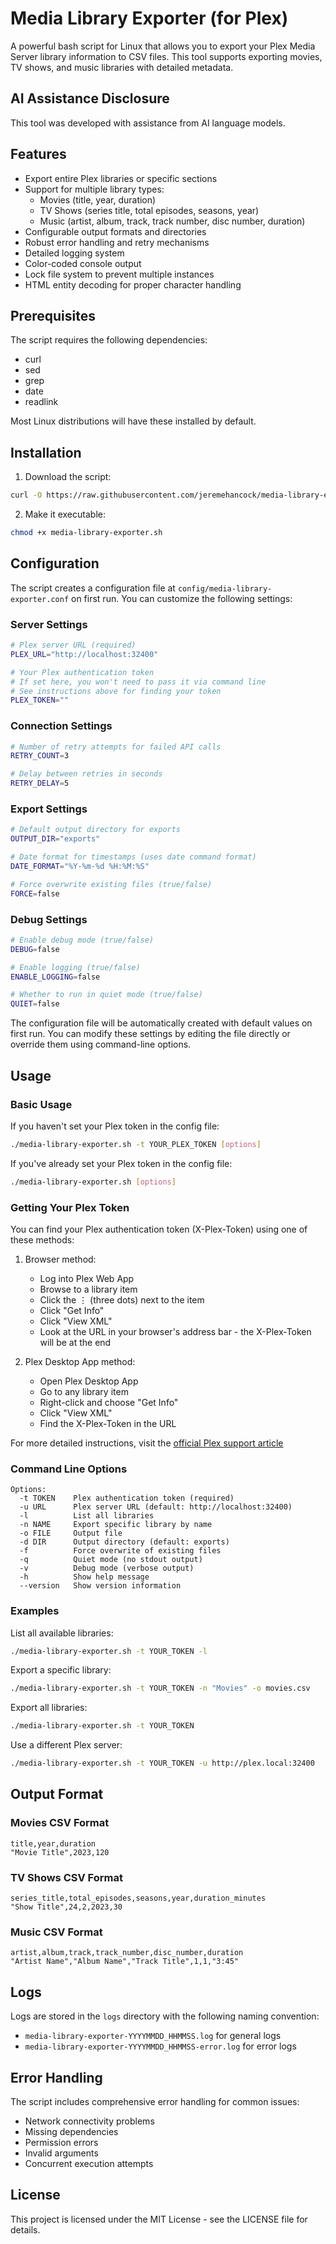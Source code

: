 # Media Library Exporter (for Plex)

A powerful bash script for Linux that allows you to export your Plex Media Server library information to CSV files. This tool supports exporting movies, TV shows, and music libraries with detailed metadata.

## AI Assistance Disclosure

This tool was developed with assistance from AI language models.

## Features

- Export entire Plex libraries or specific sections
- Support for multiple library types:
  - Movies (title, year, duration)
  - TV Shows (series title, total episodes, seasons, year)
  - Music (artist, album, track, track number, disc number, duration)
- Configurable output formats and directories
- Robust error handling and retry mechanisms
- Detailed logging system
- Color-coded console output
- Lock file system to prevent multiple instances
- HTML entity decoding for proper character handling

## Prerequisites

The script requires the following dependencies:
- curl
- sed
- grep
- date
- readlink

Most Linux distributions will have these installed by default.

## Installation

1. Download the script:
```bash
curl -O https://raw.githubusercontent.com/jeremehancock/media-library-exporter/main/media-library-exporter.sh
```

2. Make it executable:
```bash
chmod +x media-library-exporter.sh
```

## Configuration

The script creates a configuration file at `config/media-library-exporter.conf` on first run. You can customize the following settings:

### Server Settings
```bash
# Plex server URL (required)
PLEX_URL="http://localhost:32400"

# Your Plex authentication token
# If set here, you won't need to pass it via command line
# See instructions above for finding your token
PLEX_TOKEN=""
```

### Connection Settings
```bash
# Number of retry attempts for failed API calls
RETRY_COUNT=3

# Delay between retries in seconds
RETRY_DELAY=5
```

### Export Settings
```bash
# Default output directory for exports
OUTPUT_DIR="exports"

# Date format for timestamps (uses date command format)
DATE_FORMAT="%Y-%m-%d %H:%M:%S"

# Force overwrite existing files (true/false)
FORCE=false
```

### Debug Settings
```bash
# Enable debug mode (true/false)
DEBUG=false

# Enable logging (true/false)
ENABLE_LOGGING=false

# Whether to run in quiet mode (true/false)
QUIET=false
```

The configuration file will be automatically created with default values on first run. You can modify these settings by editing the file directly or override them using command-line options.

## Usage

### Basic Usage

If you haven't set your Plex token in the config file:
```bash
./media-library-exporter.sh -t YOUR_PLEX_TOKEN [options]
```

If you've already set your Plex token in the config file:
```bash
./media-library-exporter.sh [options]
```

### Getting Your Plex Token

You can find your Plex authentication token (X-Plex-Token) using one of these methods:

1. Browser method:
   - Log into Plex Web App
   - Browse to a library item
   - Click the ⋮ (three dots) next to the item
   - Click "Get Info"
   - Click "View XML"
   - Look at the URL in your browser's address bar - the X-Plex-Token will be at the end

2. Plex Desktop App method:
   - Open Plex Desktop App
   - Go to any library item
   - Right-click and choose "Get Info"
   - Click "View XML"
   - Find the X-Plex-Token in the URL

For more detailed instructions, visit the [official Plex support article](https://support.plex.tv/articles/204059436-finding-an-authentication-token-x-plex-token/)

### Command Line Options

```
Options:
  -t TOKEN    Plex authentication token (required)
  -u URL      Plex server URL (default: http://localhost:32400)
  -l          List all libraries
  -n NAME     Export specific library by name
  -o FILE     Output file
  -d DIR      Output directory (default: exports)
  -f          Force overwrite of existing files
  -q          Quiet mode (no stdout output)
  -v          Debug mode (verbose output)
  -h          Show help message
  --version   Show version information
```

### Examples

List all available libraries:
```bash
./media-library-exporter.sh -t YOUR_TOKEN -l
```

Export a specific library:
```bash
./media-library-exporter.sh -t YOUR_TOKEN -n "Movies" -o movies.csv
```

Export all libraries:
```bash
./media-library-exporter.sh -t YOUR_TOKEN
```

Use a different Plex server:
```bash
./media-library-exporter.sh -t YOUR_TOKEN -u http://plex.local:32400
```

## Output Format

### Movies CSV Format
```
title,year,duration
"Movie Title",2023,120
```

### TV Shows CSV Format
```
series_title,total_episodes,seasons,year,duration_minutes
"Show Title",24,2,2023,30
```

### Music CSV Format
```
artist,album,track,track_number,disc_number,duration
"Artist Name","Album Name","Track Title",1,1,"3:45"
```

## Logs

Logs are stored in the `logs` directory with the following naming convention:
- `media-library-exporter-YYYYMMDD_HHMMSS.log` for general logs
- `media-library-exporter-YYYYMMDD_HHMMSS-error.log` for error logs

## Error Handling

The script includes comprehensive error handling for common issues:
- Network connectivity problems
- Missing dependencies
- Permission errors
- Invalid arguments
- Concurrent execution attempts

## License

This project is licensed under the MIT License - see the LICENSE file for details.